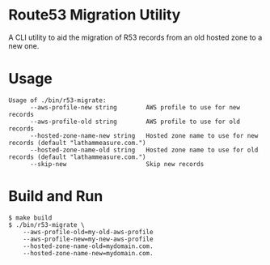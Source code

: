 # Route53 Migration Utility

A CLI utility to aid the migration of R53 records from an old hosted zone to a new one.

# Usage
```
Usage of ./bin/r53-migrate:
      --aws-profile-new string        AWS profile to use for new records
      --aws-profile-old string        AWS profile to use for old records
      --hosted-zone-name-new string   Hosted zone name to use for new records (default "lathammeasure.com.")
      --hosted-zone-name-old string   Hosted zone name to use for old records (default "lathammeasure.com.")
      --skip-new                      Skip new records
```

# Build and Run

```shell
$ make build
$ ./bin/r53-migrate \
    --aws-profile-old=my-old-aws-profile
    --aws-profile-new=my-new-aws-profile
    --hosted-zone-name-old=mydomain.com.
    --hosted-zone-name-new=mydomain.com.
```